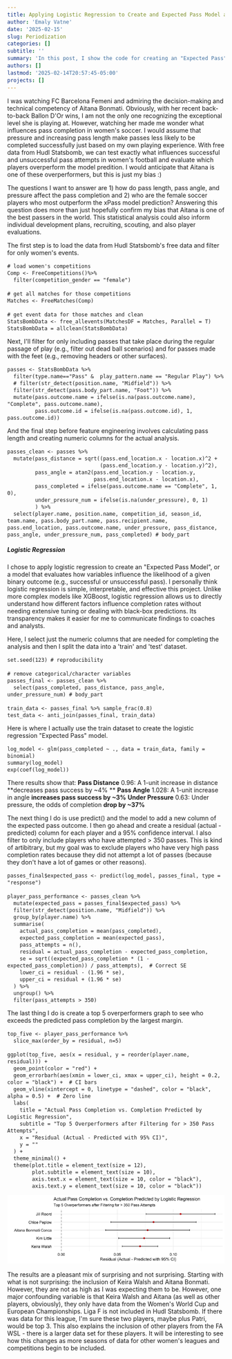 ```yaml
---
title: Applying Logistic Regression to Create and Expected Pass Model and Identifying Top Overperformers
author: 'Emaly Vatne'
date: '2025-02-15'
slug: Periodization
categories: []
subtitle: ''
summary: 'In this post, I show the code for creating an "Expected Pass" model using logistic regression, and then I use it to identify which female footballs outperform the prediction for their passes.'
authors: []
lastmod: '2025-02-14T20:57:45-05:00'
projects: []
---
```



I was watching FC Barcelona Femeni and admiring the decision-making and technical competency of Aitana Bonmati. Obviously, with her recent back-to-back Ballon D'Or wins, I am not the only one recognizing the exceptional level she is playing at. However, watching her made me wonder what influences pass completion in women's soccer. I would assume that pressure and increasing pass length make passes less likely to be completed successfully just based on my own playing experience. With free data from Hudl Statsbomb, we can test exactly what influences successful and unsuccessful pass attempts in women's football and evaluate which players overperform the model predition. I would anticipate that Aitana is one of these overperformers, but this is just my bias :)  

The questions I want to answer are 1) how do pass length, pass angle, and pressure affect the pass completion and 2) who are the female soccer players who most outperform the xPass model prediction? Answering this question does more than just hopefully confirm my bias that Aitana is one of the best passers in the world. This statistical analysis could also inform
individual development plans, recruiting, scouting, and also player evaluations.  

The first step is to load the data from Hudl Statsbomb's free data and filter for only women's events.
```
# load women's competitions
Comp <- FreeCompetitions()%>%
  filter(competition_gender == "female")

# get all matches for those competitions
Matches <- FreeMatches(Comp)

# get event data for those matches and clean
StatsBombData <- free_allevents(MatchesDF = Matches, Parallel = T) 
StatsBombData = allclean(StatsBombData) 
```

Next, I'll filter for only including passes that take place during the regular passage of play (e.g., filter out dead ball scenarios) and for passes made with the feet (e.g., removing headers or other surfaces).
```
passes <- StatsBombData %>% 
  filter(type.name=="Pass" &  play_pattern.name == "Regular Play") %>% 
  # filter(str_detect(position.name, "Midfield")) %>% 
  filter(str_detect(pass.body_part.name, "Foot")) %>% 
  mutate(pass.outcome.name = ifelse(is.na(pass.outcome.name), "Complete", pass.outcome.name),
         pass.outcome.id = ifelse(is.na(pass.outcome.id), 1, pass.outcome.id)) 

```

And the final step before feature engineering involves calculating pass length and creating numeric columns for the actual analysis.
```
passes_clean <- passes %>%
  mutate(pass_distance = sqrt((pass.end_location.x - location.x)^2 + 
                              (pass.end_location.y - location.y)^2),
         pass_angle = atan2(pass.end_location.y - location.y, 
                            pass.end_location.x - location.x),
         pass_completed = ifelse(pass.outcome.name == "Complete", 1, 0),
         under_pressure_num = ifelse(is.na(under_pressure), 0, 1)
         ) %>%
  select(player.name, position.name, competition_id, season_id, team.name, pass.body_part.name, pass.recipient.name, pass.end_location, pass.outcome.name, under_pressure, pass_distance, pass_angle, under_pressure_num, pass_completed) # body_part

```

##### Logistic Regression  
I chose to apply logistic regression to create an "Expected Pass Model", or a model that evaluates how variables influence the likelihood of a given binary outcome (e.g., successful or unsuccessful pass). I personally think logistic regression is simple, interpretable, and effective this project. Unlike more complex models like XGBoost, logistic regression allows us to directly understand how different factors influence completion rates without needing extensive tuning or dealing with black-box predictions.  Its transparency makes it easier for me to communicate findings to coaches and analysts.  

Here, I select just the numeric columns that are needed for completing the analysis and then I split the data into a 'train' and 'test' dataset.
```
set.seed(123) # reproducibility

# remove categorical/character variables
passes_final <- passes_clean %>% 
  select(pass_completed, pass_distance, pass_angle, under_pressure_num) # body_part

train_data <- passes_final %>% sample_frac(0.8)
test_data <- anti_join(passes_final, train_data)
```

Here is where I actually use the train dataset to create the logistic regression "Expected Pass" model.
```
log_model <- glm(pass_completed ~ ., data = train_data, family = binomial)
summary(log_model)
exp(coef(log_model))
```   
There results show that:
**Pass Distance** 0.96:	A 1-unit increase in distance **decreases pass success by ~4% **
**Pass Angle** 1.028:	A 1-unit increase in angle **increases pass success by ~3%**
**Under Pressure** 0.63:	Under pressure, the odds of completion **drop by ~37%**  

The next thing I do is use predict() and the model to add a new column of the expected pass outcome. I then go ahead and create a 
residual (actual - predicted) column for each player and a 95% confidence interval. I also filter to only include players who have attempted > 350 passes. This is kind of artibitrary, but my goal was to exclude players who have very high pass completion rates because they did not attempt a lot of passes (because they don't have a lot of games or other reasons).
```
passes_final$expected_pass <- predict(log_model, passes_final, type = "response")

player_pass_performance <- passes_clean %>%
  mutate(expected_pass = passes_final$expected_pass) %>%
  filter(str_detect(position.name, "Midfield")) %>% 
  group_by(player.name) %>%
  summarise(
    actual_pass_completion = mean(pass_completed),
    expected_pass_completion = mean(expected_pass),
    pass_attempts = n(),
    residual = actual_pass_completion - expected_pass_completion,
    se = sqrt((expected_pass_completion * (1 - expected_pass_completion)) / pass_attempts),  # Correct SE
    lower_ci = residual - (1.96 * se),
    upper_ci = residual + (1.96 * se)
  ) %>%
  ungroup() %>% 
  filter(pass_attempts > 350)

```

The last thing I do is create a top 5 overperformers graph to see who exceeds the predicted pass completion by the largest margin.
```
top_five <- player_pass_performance %>% 
  slice_max(order_by = residual, n=5)

ggplot(top_five, aes(x = residual, y = reorder(player.name, residual))) +
  geom_point(color = "red") +  
  geom_errorbarh(aes(xmin = lower_ci, xmax = upper_ci), height = 0.2, color = "black") +  # CI bars
  geom_vline(xintercept = 0, linetype = "dashed", color = "black", alpha = 0.5) +  # Zero line
  labs(
    title = "Actual Pass Completion vs. Completion Predicted by Logistic Regression",
    subtitle = "Top 5 Overperformers after Filtering for > 350 Pass Attempts",
    x = "Residual (Actual - Predicted with 95% CI)",
    y = ""
  ) +
  theme_minimal() +
  theme(plot.title = element_text(size = 12),
        plot.subtitle = element_text(size = 10), 
        axis.text.x = element_text(size = 10, color = "black"),
        axis.text.y = element_text(size = 10, color = "black")) 

```

![Top 5 Expected Pass Model Overperformaers](top5_xpass_overperformers.png)

The results are a pleasant mix of surprising and not surprising. Starting with what is not surprising: the inclusion of Keira Walsh and Aitana Bonmati. However, they are not as high as I was expecting them to be. However, one major confounding variable is that Keira Walsh and Aitana (as well as other players, obviously), they only have data from the Women's World Cup and European Championships. Liga F is not included in Hudl Statsbomb. If there was data for this league, I'm sure these two players, maybe plus Patri, would be top 3. This also explains the inclusion of other players from the FA WSL - there is a larger data set for these players. It will be interesting to see how this changes as more seasons of data for other women's leagues and competitions begin to be included.

